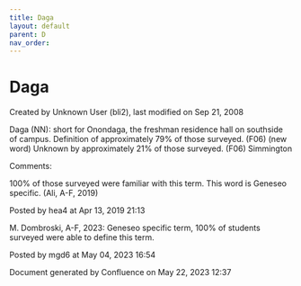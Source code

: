 ```yaml
---
title: Daga
layout: default
parent: D
nav_order:
---
```


# Daga

Created by  Unknown User (bli2), last modified on Sep 21, 2008

Daga (NN): short for Onondaga, the freshman residence hall on southside of campus. Definition of approximately 79% of those surveyed. (F06) (new word) Unknown by approximately 21% of those surveyed. (F06) Simmington

Comments:

100% of those surveyed were familiar with this term. This word is Geneseo specific. (Ali, A-F, 2019)

Posted by hea4 at Apr 13, 2019 21:13

M. Dombroski, A-F, 2023: Geneseo specific term, 100% of students surveyed were able to define this term. 

Posted by mgd6 at May 04, 2023 16:54

Document generated by Confluence on May 22, 2023 12:37


